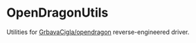 # OpenDragonUtils
Utilities for [GrbavaCigla/opendragon](https://github.com/GrbavaCigla/opendragon) reverse-engineered driver.